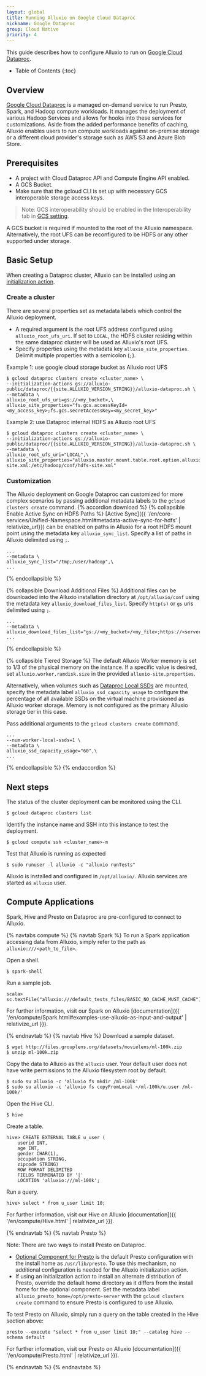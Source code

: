 ```yaml
---
layout: global
title: Running Alluxio on Google Cloud Dataproc
nickname: Google Dataproc
group: Cloud Native
priority: 4
---
```


This guide describes how to configure Alluxio to run on
[Google Cloud Dataproc](https://cloud.google.com/dataproc).

* Table of Contents
{:toc}

## Overview

[Google Cloud Dataproc](https://cloud.google.com/dataproc) is a managed on-demand service to run
Presto, Spark, and Hadoop compute workloads.
It manages the deployment of various Hadoop Services and allows for hooks into these services for
customizations.
Aside from the added performance benefits of caching, Alluxio enables users to run compute
workloads against on-premise storage or a different cloud provider's storage such as AWS S3
and Azure Blob Store.

## Prerequisites

* A project with Cloud Dataproc API and Compute Engine API enabled.
* A GCS Bucket.
* Make sure that the gcloud CLI is set up with necessary GCS interoperable storage access keys.

> Note: GCS interoperability should be enabled in the Interoperability tab in
> [GCS setting](https://console.cloud.google.com/storage/settings).

A GCS bucket is required if mounted to the root of the Alluxio namespace.
Alternatively, the root UFS can be reconfigured to be HDFS or any other supported under storage.

## Basic Setup

When creating a Dataproc cluster, Alluxio can be installed using an
[initialization action](https://cloud.google.com/dataproc/docs/concepts/configuring-clusters/init-actions).

### Create a cluster

There are several properties set as metadata labels which control the Alluxio deployment.
* A required argument is the root UFS address configured using `alluxio_root_ufs_uri`.
If set to `LOCAL`, the HDFS cluster residing within the same dataproc cluster will be used as Alluxio's root UFS.
* Specify properties using the metadata key `alluxio_site_properties`.
Delimit multiple properties with a semicolon (`;`).

Example 1: use google cloud storage bucket as Alluxio root UFS
```console
$ gcloud dataproc clusters create <cluster_name> \
--initialization-actions gs://alluxio-public/dataproc/{{site.ALLUXIO_VERSION_STRING}}/alluxio-dataproc.sh \
--metadata \
alluxio_root_ufs_uri=gs://<my_bucket>,\
alluxio_site_properties="fs.gcs.accessKeyId=<my_access_key>;fs.gcs.secretAccessKey=<my_secret_key>"
```

Example 2: use Dataproc internal HDFS as Alluxio root UFS
```console
$ gcloud dataproc clusters create <cluster_name> \
--initialization-actions gs://alluxio-public/dataproc/{{site.ALLUXIO_VERSION_STRING}}/alluxio-dataproc.sh \
--metadata \
alluxio_root_ufs_uri="LOCAL",\
alluxio_site_properties="alluxio.master.mount.table.root.option.alluxio.underfs.hdfs.configuration=/etc/hadoop/conf/core-site.xml:/etc/hadoop/conf/hdfs-site.xml"
```

### Customization

The Alluxio deployment on Google Dataproc can customized for more complex scenarios by passing
additional metadata labels to the `gcloud clusters create` command.
{% accordion download %}
  {% collapsible Enable Active Sync on HDFS Paths %}
[Active Sync]({{ '/en/core-services/Unified-Namespace.html#metadata-active-sync-for-hdfs' | relativize_url}})
can be enabled on paths in Alluxio for a root HDFS mount point using the metadata key
`alluxio_sync_list`.
Specify a list of paths in Alluxio delimited using `;`.
```console
...
--metadata \
alluxio_sync_list="/tmp;/user/hadoop",\
...
```
  {% endcollapsible %}

  {% collapsible Download Additional Files %}
Additional files can be downloaded into the Alluxio installation directory at `/opt/alluxio/conf`
using the metadata key `alluxio_download_files_list`.
Specify `http(s)` or `gs` uris delimited using `;`.
```console
...
--metadata \
alluxio_download_files_list="gs://<my_bucket>/<my_file>;https://<server>/<file>",\
...
```
  {% endcollapsible %}

  {% collapsible Tiered Storage %}
The default Alluxio Worker memory is set to 1/3 of the physical memory on the instance.
If a specific value is desired, set `alluxio.worker.ramdisk.size` in the provided
`alluxio-site.properties`.

Alternatively, when volumes such as
[Dataproc Local SSDs](https://cloud.google.com/dataproc/docs/concepts/compute/dataproc-local-ssds)
are mounted, specify the metadata label `alluxio_ssd_capacity_usage` to configure the percentage
of all available SSDs on the virtual machine provisioned as Alluxio worker storage.
Memory is not configured as the primary Alluxio storage tier in this case.

Pass additional arguments to the `gcloud clusters create` command.
```console
...
--num-worker-local-ssds=1 \
--metadata \
alluxio_ssd_capacity_usage="60",\
...
``` 
  {% endcollapsible %}
{% endaccordion %}

## Next steps

The status of the cluster deployment can be monitored using the CLI.
```console
$ gcloud dataproc clusters list
```
Identify the instance name and SSH into this instance to test the deployment.
```console
$ gcloud compute ssh <cluster_name>-m
```
Test that Alluxio is running as expected
```console
$ sudo runuser -l alluxio -c "alluxio runTests"
```

Alluxio is installed and configured in `/opt/alluxio/`. Alluxio services are started as `alluxio` user.

## Compute Applications

Spark, Hive and Presto on Dataproc are pre-configured to connect to Alluxio.

{% navtabs compute %}
{% navtab Spark %}
To run a Spark application accessing data from Alluxio, simply refer to the path as
`alluxio:///<path_to_file>`.

Open a shell.
```console
$ spark-shell
```

Run a sample job.
```console
scala> sc.textFile("alluxio:///default_tests_files/BASIC_NO_CACHE_MUST_CACHE").count
```

For further information, visit our Spark on Alluxio
[documentation]({{ '/en/compute/Spark.html#examples-use-alluxio-as-input-and-output' | relativize_url }}).

{% endnavtab %}
{% navtab Hive %}
Download a sample dataset.
```console
$ wget http://files.grouplens.org/datasets/movielens/ml-100k.zip
$ unzip ml-100k.zip
```

Copy the data to Alluxio as the `alluxio` user.
Your default user does not have write permissions to the Alluxio filesystem root by default.
```console
$ sudo su alluxio -c 'alluxio fs mkdir /ml-100k'
$ sudo su alluxio -c 'alluxio fs copyFromLocal ~/ml-100k/u.user /ml-100k/'
```

Open the Hive CLI.
```console
$ hive
```

Create a table.
```console
hive> CREATE EXTERNAL TABLE u_user (
    userid INT,
    age INT,
    gender CHAR(1),
    occupation STRING,
    zipcode STRING)
    ROW FORMAT DELIMITED
    FIELDS TERMINATED BY '|'
    LOCATION 'alluxio:///ml-100k';
```
Run a query.
```console
hive> select * from u_user limit 10;
```

For further information, visit our Hive on Alluxio 
[documentation]({{ '/en/compute/Hive.html' | relativize_url }}).

{% endnavtab %}
{% navtab Presto %}

Note: There are two ways to install Presto on Dataproc.
* [Optional Component for Presto](https://cloud.google.com/dataproc/docs/concepts/components/presto)
is the default Presto configuration with the install home as `/usr/lib/presto`.
To use this mechanism, no additional configuration is needed for the Alluxio initialization action.
* If using an initialization action to install an alternate distribution of Presto, override the
default home directory as it differs from the install home for the optional component.
Set the metadata label `alluxio_presto_home=/opt/presto-server` with the `gcloud clusters create`
command to ensure Presto is configured to use Alluxio.

To test Presto on Alluxio, simply run a query on the table created in the Hive section above:
```console
presto --execute "select * from u_user limit 10;" --catalog hive --schema default
```

For further information, visit our Presto on Alluxio 
[documentation]({{ '/en/compute/Presto.html' | relativize_url }}).

{% endnavtab %}
{% endnavtabs %}
